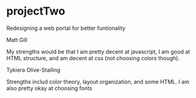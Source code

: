# projectTwo
Redesigning a web portal for better funtionality

Matt Gill

My strengths would be that I am pretty decent at javascript, I am good at HTML structure, and am decent at css (not choosing colors though).

Tykiera Olive-Stalling

Strengths includ color theory, layout organization, and some HTML. I am also pretty okay at choosing fonts